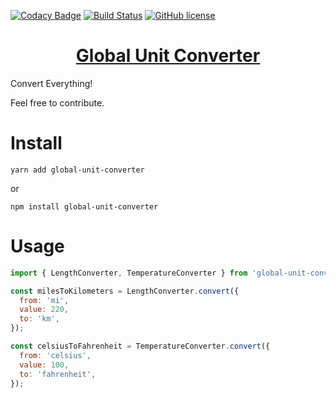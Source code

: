 [![Codacy Badge](https://api.codacy.com/project/badge/Grade/3035fe973a2441ddab453b91787cf114)](https://app.codacy.com/manual/Eliabe45/global-unit-converter?utm_source=github.com&utm_medium=referral&utm_content=Eliabe45/global-unit-converter&utm_campaign=Badge_Grade_Dashboard)
[![Build Status](https://travis-ci.org/Eliabe45/global-unit-converter.svg?branch=master)](https://travis-ci.org/Eliabe45/global-unit-converter)
[![GitHub license](https://img.shields.io/github/license/Eliabe45/global-unit-converter)](https://github.com/Eliabe45/global-unit-converter/blob/master/LICENSE)

<h1 align="center"><a href="https://github.com/Eliabe45/global-unit-converter">Global Unit Converter</a></h1>

Convert Everything!

Feel free to contribute.

# Install

```
yarn add global-unit-converter
```

or

```
npm install global-unit-converter
```

# Usage

```js
import { LengthConverter, TemperatureConverter } from 'global-unit-converter';

const milesToKilometers = LengthConverter.convert({
  from: 'mi',
  value: 220,
  to: 'km',
});

const celsiusToFahrenheit = TemperatureConverter.convert({
  from: 'celsius',
  value: 100,
  to: 'fahrenheit',
});
```
